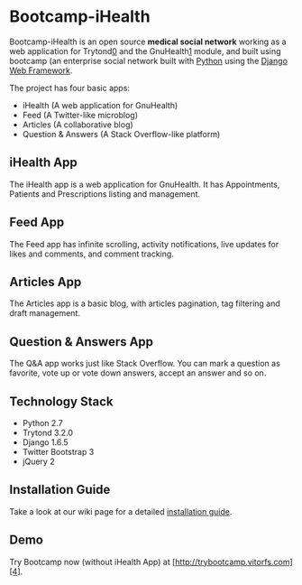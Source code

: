 # Bootcamp-iHealth

Bootcamp-iHealth is an open source **medical social network** working as a web application for Trytond[0] and the GnuHealth[1] module, and built using bootcamp (an enterprise social network built with [Python][2] using the [Django Web Framework][3].

The project has four basic apps:

* iHealth (A web application for GnuHealth)
* Feed (A Twitter-like microblog)
* Articles (A collaborative blog)
* Question & Answers (A Stack Overflow-like platform)

## iHealth App

The iHealth app is a web application for GnuHealth. It has Appointments, Patients and Prescriptions listing and management.


## Feed App

The Feed app has infinite scrolling, activity notifications, live updates for likes and comments, and comment tracking.


## Articles App

The Articles app is a basic blog, with articles pagination, tag filtering and draft management.


## Question & Answers App

The Q&A app works just like Stack Overflow. You can mark a question as favorite, vote up or vote down answers, accept an answer and so on.


## Technology Stack

- Python 2.7
- Trytond 3.2.0
- Django 1.6.5
- Twitter Bootstrap 3
- jQuery 2


## Installation Guide

Take a look at our wiki page for a detailed [installation guide][5].


## Demo

Try Bootcamp now (without iHealth App) at [http://trybootcamp.vitorfs.com][4].

[0]: http://www.tryton.org/
[1]: http://health.gnu.org/
[2]: https://www.python.org/
[3]: https://www.djangoproject.com/
[4]: http://trybootcamp.vitorfs.com/
[5]: https://github.com/vitorfs/bootcamp/wiki/Installing-and-Running-Bootcamp
